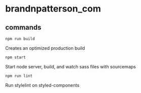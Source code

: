 # brandnpatterson_com

## commands

```
npm run build
```

Creates an optimized production build

```
npm start
```

Start node server, build, and watch sass files with sourcemaps

```
npm run lint
```

Run stylelint on styled-components
